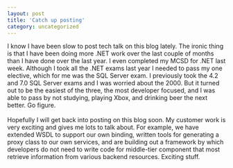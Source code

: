 ```yaml
---
layout: post
title: 'Catch up posting'
category: uncategorized
---
```


I know I have been slow to post tech talk on this blog lately.  The ironic thing is that I have been doing more .NET work over the last couple of months than I have done over the last year.  I even completed my MCSD for .NET last week.  Although I took all the .NET exams last year I needed to pass my one elective, which for me was the SQL Server exam.  I previously took the 4.2 and 7.0 SQL Server exams and I was worried about the 2000.  But it turned out to be the easiest of the three, the most developer focused, and I was able to pass by not studying, playing Xbox, and drinking beer the next better.  Go figure.
<br />
<br />Hopefully I will get back into posting on this blog soon.  My customer work is very exciting and gives me lots to talk about.  For example, we have extended WSDL to support our own binding, written tools for generating a proxy class to our own services, and are building out a framework by which developers do not need to write code for middle-tier component that most retrieve information from various backend resources.  Exciting stuff.
